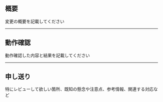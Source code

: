 ## 概要
変更の概要を記載してください

***

## 動作確認
動作確認した内容と結果を記載してください

*** 

## 申し送り
特にレビューして欲しい箇所、既知の懸念や注意点、参考情報、関連する対応など
